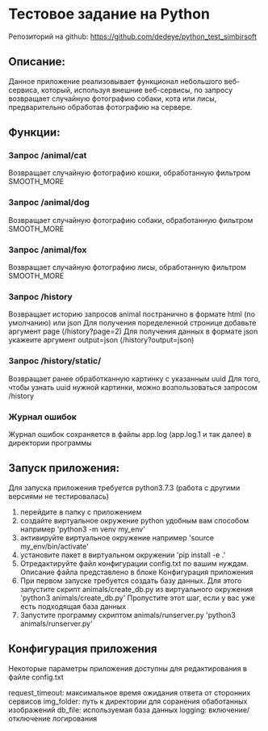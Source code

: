 # Тестовое задание на Python
Репозиторий на github: https://github.com/dedeye/python_test_simbirsoft

## Описание:
Данное приложение реализовывает функционал небольшого веб-сервиса, который, используя внешние веб-сервисы, по запросу возвращает случайную фотографию собаки, кота или лисы, предварительно обработав фотографию на сервере. 

## Функции:

### Запрос /animal/cat
Возвращает случайную фотографию кошки, обработанную фильтром SMOOTH_MORE

### Запрос /animal/dog
Возвращает случайную фотографию собаки, обработанную фильтром SMOOTH_MORE

### Запрос /animal/fox
Возвращает случайную фотографию лисы, обработанную фильтром SMOOTH_MORE

### Запрос /history
Возвращает историю запросов animal постранично в формате html (по умолчанию) или json
Для получения поределенной стронице добавьте аргумент page (/history?page=2)
Для получения данных в формате json укажеите аргумент output=json (/history?output=json)

### Запрос /history/static/<uuid>
Возвращает ранее обработканную картинку с указанным uuid
Для того, чтобы узнать uuid нужной картинки, можно возпользоваться запросом /history

### Журнал ошибок
Журнал ошибок сохраняется в файлы app.log (app.log.1 и так далее) в директории программы

## Запуск приложения:
Для запуска приложения требуется python3.7.3 (работа с другими версиями не тестировалась)

1) перейдите в папку с приложением
2) создайте виртуальное окружение python удобным вам способом
    например 'python3 -m venv my_env'
3) активируйте виртуальное окружение
    например 'source my_env/bin/activate'
4) установите пакет в виртуальном окружении
    'pip install -e .'
5) Отредактируйте файл конфигурации config.txt по вашим нуждам. Описание файла представлено в блоке Конфигурация приложения
6) При первом запуске требуется создать базу данных. Для этого запустите скрипт animals/create_db.py из виртуального окружения
    'python3 animals/create_db.py'
    Пропустите этот шаг, если у вас уже есть подходящая база данных
7) Запустите программу скриптом animals/runserver.py
    'python3 animals/runserver.py'

## Конфигурация приложения
Некоторые параметры приложения доступны для редактирования в файле config.txt

request_timeout:    максимальное время ожидания ответа от сторонних сервисов
img_folder:         путь к директории для соранения обаботанных изображений
db_file:            используемая база данных
logging:            включение/отключение логирования

